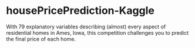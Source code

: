# housePricePrediction-Kaggle
With 79 explanatory variables describing (almost) every aspect of residential homes in Ames, Iowa, this competition challenges you to predict the final price of each home.
